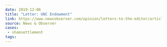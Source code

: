 ```yaml
---
date: 2019-12-06
title: "Letter: UNC Endowment"
link: https://www.newsobserver.com/opinion/letters-to-the-editor/article238042614.html
source: News & Observer
cases:
 - shamsettlement
tags:
---
```

